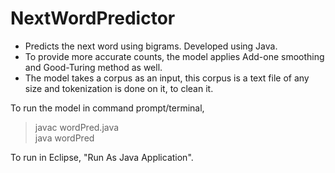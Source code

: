 # NextWordPredictor
- Predicts the next word using bigrams. Developed using Java.
- To provide more accurate counts, the model applies Add-one smoothing and Good-Turing method as well.
- The model takes a corpus as an input, this corpus is a text file of any size and tokenization is done on it, to clean it.

To run the model in command prompt/terminal,   
   > javac wordPred.java \
   > java wordPred <Corpus Name.txt>

To run in Eclipse, "Run As Java Application".
